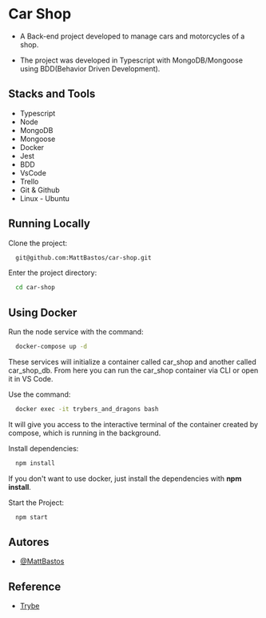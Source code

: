 # Car Shop

- A Back-end project developed to manage cars and motorcycles of a shop.

- The project was developed in Typescript with MongoDB/Mongoose using BDD(Behavior Driven Development).

## Stacks and Tools

- Typescript
- Node
- MongoDB
- Mongoose
- Docker
- Jest
- BDD
- VsCode
- Trello
- Git & Github
- Linux - Ubuntu

## Running Locally

Clone the project:

```bash
  git@github.com:MattBastos/car-shop.git
```

Enter the project directory:

```bash
  cd car-shop
```

## Using Docker

Run the node service with the command:

```bash
  docker-compose up -d
```

These services will initialize a container called car_shop and another called car_shop_db.
From here you can run the car_shop container via CLI or open it in VS Code.

Use the command:

```bash
  docker exec -it trybers_and_dragons bash
```

It will give you access to the interactive terminal of the container created by compose, which is running in the background.

Install dependencies:

```bash
  npm install
```

If you don't want to use docker, just install the dependencies with **npm install**.

Start the Project:

```bash
  npm start
```
## Autores

- [@MattBastos](https://www.github.com/MattBastos)


## Reference

 - [Trybe](https://www.betrybe.com/)
